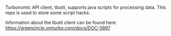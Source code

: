 Turbonomic API client, tbutil, supports java scripts for processing data.
This repo is used to store some script hacks.

Information about the tbutil client can be found here:
https://greencircle.vmturbo.com/docs/DOC-5897
